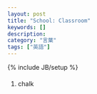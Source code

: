 ```yaml
---
layout: post
title: "School: Classroom"
keywords: []
description: 
category: "言葉"
tags: ["英語"]
---
```

{% include JB/setup %}

####
1. chalk
